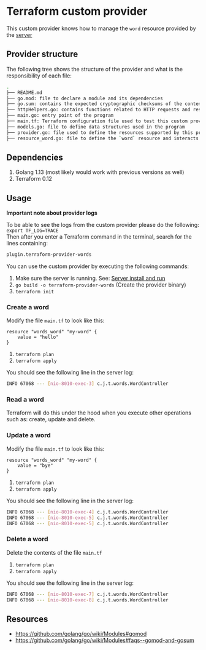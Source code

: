 # Terraform custom provider

This custom provider knows how to manage the `word` resource provided by the [server](../server/README.md)

## Provider structure

The following tree shows the structure of the provider and what is the responsibility of each file:

```bash
.
├── README.md
├── go.mod: file to declare a module and its dependencies
├── go.sum: contains the expected cryptographic checksums of the content of specific module versions
├── httpHelpers.go: contains functions related to HTTP requests and responses
├── main.go: entry point of the program
├── main.tf: Terraform configuration file used to test this custom provider
├── models.go: file to define data structures used in the program
├── provider.go: file used to define the resources supported by this provider
├── resource_word.go: file to define the `word` resource and interacts with the server
```

## Dependencies

1. Golang 1.13 (most likely would work with previous versions as well)
1. Terraform 0.12

## Usage

**Important note about provider logs**

To be able to see the logs from the custom provider please do the following: `export TF_LOG=TRACE`<br>
Then after you enter a Terraform command in the terminal, search for the lines containing:
```bash
plugin.terraform-provider-words
```

You can use the custom provider by executing the following commands:

1. Make sure the server is running. See: [Server install and run](../server/README.md#install-and-run)
1. `go build -o terraform-provider-words` (Create the provider binary)
1. `terraform init`

### Create a word

Modify the file `main.tf` to look like this:

```hcl
resource "words_word" "my-word" {
    value = "hello"
}
```

1. `terraform plan`
1. `terraform apply`

You should see the following line in the server log:

```bash
INFO 67068 --- [nio-8010-exec-3] c.j.t.words.WordController               : Create word: hello
```

### Read a word

Terraform will do this under the hood when you execute other operations such as: create, update and delete.

### Update a word

Modify the file `main.tf` to look like this:

```hcl
resource "words_word" "my-word" {
    value = "bye"
}
```

1. `terraform plan`
1. `terraform apply`

You should see the following line in the server log:

```bash
INFO 67068 --- [nio-8010-exec-4] c.j.t.words.WordController               : Read word with ID: d7a22890-8aee-4c89-bbcc-4b6178f733f7
INFO 67068 --- [nio-8010-exec-5] c.j.t.words.WordController               : Update word with ID: d7a22890-8aee-4c89-bbcc-4b6178f733f7
INFO 67068 --- [nio-8010-exec-5] c.j.t.words.WordController               : Updating hello by bye
```

### Delete a word

Delete the contents of the file `main.tf`

1. `terraform plan`
1. `terraform apply`

You should see the following line in the server log:

```bash
INFO 67068 --- [nio-8010-exec-7] c.j.t.words.WordController               : Read word with ID: d7a22890-8aee-4c89-bbcc-4b6178f733f7
INFO 67068 --- [nio-8010-exec-8] c.j.t.words.WordController               : Delete word with ID: d7a22890-8aee-4c89-bbcc-4b6178f733f7
```

## Resources

* https://github.com/golang/go/wiki/Modules#gomod
* https://github.com/golang/go/wiki/Modules#faqs--gomod-and-gosum
